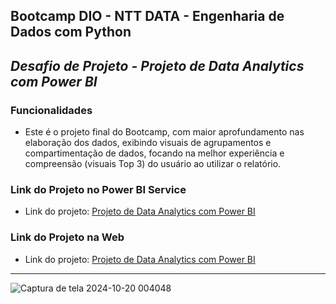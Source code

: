 ## Bootcamp DIO - NTT DATA - Engenharia de Dados com Python

## *Desafio de Projeto - Projeto de Data Analytics com Power BI*


### Funcionalidades

- Este é o projeto final do Bootcamp, com maior aprofundamento nas elaboração dos dados, exibindo visuais de agrupamentos e compartimentação de dados, focando na melhor experiência e compreensão (visuais Top 3) do usuário ao utilizar o relatório. 

### Link do Projeto no Power BI Service

- Link do projeto: [Projeto de Data Analytics com Power BI](https://app.powerbi.com/groups/me/reports/fb95b84f-3005-41bd-b751-bc03939f826a/ReportSection3ee2a4126027e0713e1d?experience=power-bi&bookmarkGuid=Bookmark5455a001ba7d5bfa0296)


### Link do Projeto na Web

- Link do projeto: [Projeto de Data Analytics com Power BI](https://app.powerbi.com/view?r=eyJrIjoiM2JiOWM4MzAtMGI0Ny00MGU4LWE0NTgtM2E5ZTAxZGY5ZmZiIiwidCI6ImE5YzdhODU4LWZiODctNDI0MS1hNWFlLWVkYmZiZTQzMTI1MyJ9)

---------------------------------------

![Captura de tela 2024-10-20 004048](https://github.com/user-attachments/assets/9eedf665-a3fc-4196-9074-5710c425f217)
